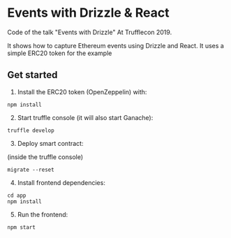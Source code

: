 # Events with Drizzle & React

Code of the talk "Events with Drizzle" At Trufflecon 2019.

It shows how to capture Ethereum events using Drizzle and React.
It uses a simple ERC20 token for the example

## Get started

1. Install the ERC20 token (OpenZeppelin) with:

```
npm install
```

2. Start truffle console (it will also start Ganache):

```
truffle develop
```

3. Deploy smart contract:

(inside the truffle console)

```
migrate --reset
```

4. Install frontend dependencies:

```
cd app 
npm install
```

5. Run the frontend:

```
npm start
```
